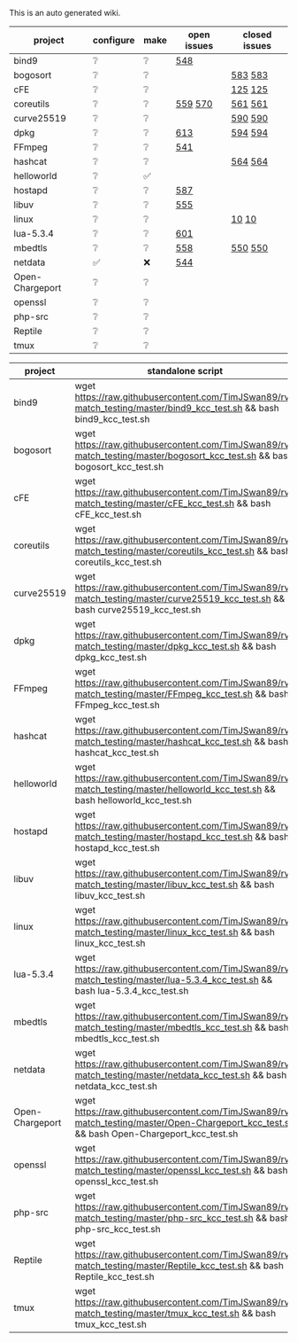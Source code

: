This is an auto generated wiki.
  
| project | configure | make | open issues | closed issues | 
| --- | --- | --- | --- | --- | 
| bind9 | :grey_question: | :grey_question: | [548](https://github.com/runtimeverification/rv-match/issues/548)  |  |
| bogosort | :grey_question: | :grey_question: |  | [583](https://github.com/runtimeverification/rv-match/issues/583) [583](https://github.com/runtimeverification/rv-match/issues/583)  |
| cFE | :grey_question: | :grey_question: |  | [125](https://github.com/runtimeverification/rv-match/issues/125) [125](https://github.com/runtimeverification/rv-match/issues/125)  |
| coreutils | :grey_question: | :grey_question: | [559](https://github.com/runtimeverification/rv-match/issues/559) [570](https://github.com/runtimeverification/rv-match/issues/570)  | [561](https://github.com/runtimeverification/rv-match/issues/561) [561](https://github.com/runtimeverification/rv-match/issues/561)  |
| curve25519 | :grey_question: | :grey_question: |  | [590](https://github.com/runtimeverification/rv-match/issues/590) [590](https://github.com/runtimeverification/rv-match/issues/590)  |
| dpkg | :grey_question: | :grey_question: | [613](https://github.com/runtimeverification/rv-match/issues/613)  | [594](https://github.com/runtimeverification/rv-match/issues/594) [594](https://github.com/runtimeverification/rv-match/issues/594)  |
| FFmpeg | :grey_question: | :grey_question: | [541](https://github.com/runtimeverification/rv-match/issues/541)  |  |
| hashcat | :grey_question: | :grey_question: |  | [564](https://github.com/runtimeverification/rv-match/issues/564) [564](https://github.com/runtimeverification/rv-match/issues/564)  |
| helloworld | :grey_question: | :white_check_mark: |  |  |
| hostapd | :grey_question: | :grey_question: | [587](https://github.com/runtimeverification/rv-match/issues/587)  |  |
| libuv | :grey_question: | :grey_question: | [555](https://github.com/runtimeverification/rv-match/issues/555)  |  |
| linux | :grey_question: | :grey_question: |  | [10](https://github.com/runtimeverification/rv-match/issues/10) [10](https://github.com/runtimeverification/rv-match/issues/10)  |
| lua-5.3.4 | :grey_question: | :grey_question: | [601](https://github.com/runtimeverification/rv-match/issues/601)  |  |
| mbedtls | :grey_question: | :grey_question: | [558](https://github.com/runtimeverification/rv-match/issues/558)  | [550](https://github.com/runtimeverification/rv-match/issues/550) [550](https://github.com/runtimeverification/rv-match/issues/550)  |
| netdata | :white_check_mark: | :x: | [544](https://github.com/runtimeverification/rv-match/issues/544)  |  |
| Open-Chargeport | :grey_question: | :grey_question: |  |  |
| openssl | :grey_question: | :grey_question: |  |  |
| php-src | :grey_question: | :grey_question: |  |  |
| Reptile | :grey_question: | :grey_question: |  |  |
| tmux | :grey_question: | :grey_question: |  |  |
  
| project | standalone script |  
| --- | --- |  
| bind9 | wget https://raw.githubusercontent.com/TimJSwan89/rv-match_testing/master/bind9_kcc_test.sh && bash bind9_kcc_test.sh |
| bogosort | wget https://raw.githubusercontent.com/TimJSwan89/rv-match_testing/master/bogosort_kcc_test.sh && bash bogosort_kcc_test.sh |
| cFE | wget https://raw.githubusercontent.com/TimJSwan89/rv-match_testing/master/cFE_kcc_test.sh && bash cFE_kcc_test.sh |
| coreutils | wget https://raw.githubusercontent.com/TimJSwan89/rv-match_testing/master/coreutils_kcc_test.sh && bash coreutils_kcc_test.sh |
| curve25519 | wget https://raw.githubusercontent.com/TimJSwan89/rv-match_testing/master/curve25519_kcc_test.sh && bash curve25519_kcc_test.sh |
| dpkg | wget https://raw.githubusercontent.com/TimJSwan89/rv-match_testing/master/dpkg_kcc_test.sh && bash dpkg_kcc_test.sh |
| FFmpeg | wget https://raw.githubusercontent.com/TimJSwan89/rv-match_testing/master/FFmpeg_kcc_test.sh && bash FFmpeg_kcc_test.sh |
| hashcat | wget https://raw.githubusercontent.com/TimJSwan89/rv-match_testing/master/hashcat_kcc_test.sh && bash hashcat_kcc_test.sh |
| helloworld | wget https://raw.githubusercontent.com/TimJSwan89/rv-match_testing/master/helloworld_kcc_test.sh && bash helloworld_kcc_test.sh |
| hostapd | wget https://raw.githubusercontent.com/TimJSwan89/rv-match_testing/master/hostapd_kcc_test.sh && bash hostapd_kcc_test.sh |
| libuv | wget https://raw.githubusercontent.com/TimJSwan89/rv-match_testing/master/libuv_kcc_test.sh && bash libuv_kcc_test.sh |
| linux | wget https://raw.githubusercontent.com/TimJSwan89/rv-match_testing/master/linux_kcc_test.sh && bash linux_kcc_test.sh |
| lua-5.3.4 | wget https://raw.githubusercontent.com/TimJSwan89/rv-match_testing/master/lua-5.3.4_kcc_test.sh && bash lua-5.3.4_kcc_test.sh |
| mbedtls | wget https://raw.githubusercontent.com/TimJSwan89/rv-match_testing/master/mbedtls_kcc_test.sh && bash mbedtls_kcc_test.sh |
| netdata | wget https://raw.githubusercontent.com/TimJSwan89/rv-match_testing/master/netdata_kcc_test.sh && bash netdata_kcc_test.sh |
| Open-Chargeport | wget https://raw.githubusercontent.com/TimJSwan89/rv-match_testing/master/Open-Chargeport_kcc_test.sh && bash Open-Chargeport_kcc_test.sh |
| openssl | wget https://raw.githubusercontent.com/TimJSwan89/rv-match_testing/master/openssl_kcc_test.sh && bash openssl_kcc_test.sh |
| php-src | wget https://raw.githubusercontent.com/TimJSwan89/rv-match_testing/master/php-src_kcc_test.sh && bash php-src_kcc_test.sh |
| Reptile | wget https://raw.githubusercontent.com/TimJSwan89/rv-match_testing/master/Reptile_kcc_test.sh && bash Reptile_kcc_test.sh |
| tmux | wget https://raw.githubusercontent.com/TimJSwan89/rv-match_testing/master/tmux_kcc_test.sh && bash tmux_kcc_test.sh |
